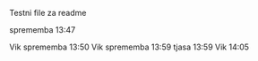 Testni file za readme

sprememba 13:47


Vik sprememba 13:50
Vik sprememba 13:59
tjasa 13:59
Vik 14:05
